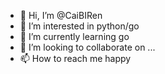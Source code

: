 - 👋 Hi, I’m @CaiBIRen
- 👀 I’m interested in python/go
- 🌱 I’m currently learning go
- 💞️ I’m looking to collaborate on ...
- 📫 How to reach me happy

<!---
CaiBIRen/CaiBIRen is a ✨ special ✨ repository because its `README.md` (this file) appears on your GitHub profile.
You can click the Preview link to take a look at your changes.
--->
